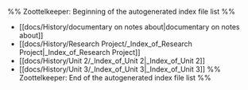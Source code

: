 %% Zoottelkeeper: Beginning of the autogenerated index file list  %%
-  [[docs/History/documentary on notes about|documentary on notes about]]
-  [[docs/History/Research Project/_Index_of_Research Project|_Index_of_Research Project]]
-  [[docs/History/Unit 2/_Index_of_Unit 2|_Index_of_Unit 2]]
-  [[docs/History/Unit 3/_Index_of_Unit 3|_Index_of_Unit 3]]
%% Zoottelkeeper: End of the autogenerated index file list  %%
